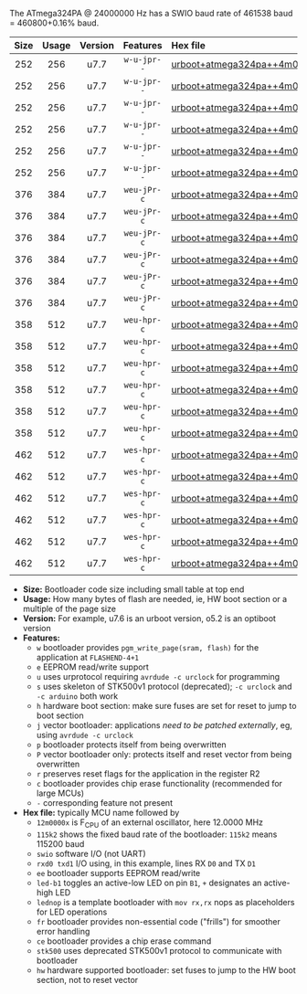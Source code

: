 The ATmega324PA @ 24000000 Hz has a SWIO baud rate of 461538 baud = 460800+0.16% baud.

|Size|Usage|Version|Features|Hex file|
|:-:|:-:|:-:|:-:|:--|
|252|256|u7.7|`w-u-jpr--`|[urboot+atmega324pa++4m0000x+++76k8_swio_rxd0_txd1_led+b0.hex](https://raw.githubusercontent.com/stefanrueger/urboot.hex/main/mcus/atmega324pa/external_oscillator/fcpu++4m0000_Hz/br+++76k8_bps/urboot+atmega324pa++4m0000x+++76k8_swio_rxd0_txd1_led+b0.hex)|
|252|256|u7.7|`w-u-jpr--`|[urboot+atmega324pa++4m0000x+++76k8_swio_rxd0_txd1_led+b7.hex](https://raw.githubusercontent.com/stefanrueger/urboot.hex/main/mcus/atmega324pa/external_oscillator/fcpu++4m0000_Hz/br+++76k8_bps/urboot+atmega324pa++4m0000x+++76k8_swio_rxd0_txd1_led+b7.hex)|
|252|256|u7.7|`w-u-jpr--`|[urboot+atmega324pa++4m0000x+++76k8_swio_rxd0_txd1_lednop.hex](https://raw.githubusercontent.com/stefanrueger/urboot.hex/main/mcus/atmega324pa/external_oscillator/fcpu++4m0000_Hz/br+++76k8_bps/urboot+atmega324pa++4m0000x+++76k8_swio_rxd0_txd1_lednop.hex)|
|252|256|u7.7|`w-u-jpr--`|[urboot+atmega324pa++4m0000x+++76k8_swio_rxd2_txd3_led+b0.hex](https://raw.githubusercontent.com/stefanrueger/urboot.hex/main/mcus/atmega324pa/external_oscillator/fcpu++4m0000_Hz/br+++76k8_bps/urboot+atmega324pa++4m0000x+++76k8_swio_rxd2_txd3_led+b0.hex)|
|252|256|u7.7|`w-u-jpr--`|[urboot+atmega324pa++4m0000x+++76k8_swio_rxd2_txd3_led+b7.hex](https://raw.githubusercontent.com/stefanrueger/urboot.hex/main/mcus/atmega324pa/external_oscillator/fcpu++4m0000_Hz/br+++76k8_bps/urboot+atmega324pa++4m0000x+++76k8_swio_rxd2_txd3_led+b7.hex)|
|252|256|u7.7|`w-u-jpr--`|[urboot+atmega324pa++4m0000x+++76k8_swio_rxd2_txd3_lednop.hex](https://raw.githubusercontent.com/stefanrueger/urboot.hex/main/mcus/atmega324pa/external_oscillator/fcpu++4m0000_Hz/br+++76k8_bps/urboot+atmega324pa++4m0000x+++76k8_swio_rxd2_txd3_lednop.hex)|
|376|384|u7.7|`weu-jPr-c`|[urboot+atmega324pa++4m0000x+++76k8_swio_rxd0_txd1_ee_led+b0_fr_ce.hex](https://raw.githubusercontent.com/stefanrueger/urboot.hex/main/mcus/atmega324pa/external_oscillator/fcpu++4m0000_Hz/br+++76k8_bps/urboot+atmega324pa++4m0000x+++76k8_swio_rxd0_txd1_ee_led+b0_fr_ce.hex)|
|376|384|u7.7|`weu-jPr-c`|[urboot+atmega324pa++4m0000x+++76k8_swio_rxd0_txd1_ee_led+b7_fr_ce.hex](https://raw.githubusercontent.com/stefanrueger/urboot.hex/main/mcus/atmega324pa/external_oscillator/fcpu++4m0000_Hz/br+++76k8_bps/urboot+atmega324pa++4m0000x+++76k8_swio_rxd0_txd1_ee_led+b7_fr_ce.hex)|
|376|384|u7.7|`weu-jPr-c`|[urboot+atmega324pa++4m0000x+++76k8_swio_rxd0_txd1_ee_lednop_fr_ce.hex](https://raw.githubusercontent.com/stefanrueger/urboot.hex/main/mcus/atmega324pa/external_oscillator/fcpu++4m0000_Hz/br+++76k8_bps/urboot+atmega324pa++4m0000x+++76k8_swio_rxd0_txd1_ee_lednop_fr_ce.hex)|
|376|384|u7.7|`weu-jPr-c`|[urboot+atmega324pa++4m0000x+++76k8_swio_rxd2_txd3_ee_led+b0_fr_ce.hex](https://raw.githubusercontent.com/stefanrueger/urboot.hex/main/mcus/atmega324pa/external_oscillator/fcpu++4m0000_Hz/br+++76k8_bps/urboot+atmega324pa++4m0000x+++76k8_swio_rxd2_txd3_ee_led+b0_fr_ce.hex)|
|376|384|u7.7|`weu-jPr-c`|[urboot+atmega324pa++4m0000x+++76k8_swio_rxd2_txd3_ee_led+b7_fr_ce.hex](https://raw.githubusercontent.com/stefanrueger/urboot.hex/main/mcus/atmega324pa/external_oscillator/fcpu++4m0000_Hz/br+++76k8_bps/urboot+atmega324pa++4m0000x+++76k8_swio_rxd2_txd3_ee_led+b7_fr_ce.hex)|
|376|384|u7.7|`weu-jPr-c`|[urboot+atmega324pa++4m0000x+++76k8_swio_rxd2_txd3_ee_lednop_fr_ce.hex](https://raw.githubusercontent.com/stefanrueger/urboot.hex/main/mcus/atmega324pa/external_oscillator/fcpu++4m0000_Hz/br+++76k8_bps/urboot+atmega324pa++4m0000x+++76k8_swio_rxd2_txd3_ee_lednop_fr_ce.hex)|
|358|512|u7.7|`weu-hpr-c`|[urboot+atmega324pa++4m0000x+++76k8_swio_rxd0_txd1_ee_led+b0_fr_ce_hw.hex](https://raw.githubusercontent.com/stefanrueger/urboot.hex/main/mcus/atmega324pa/external_oscillator/fcpu++4m0000_Hz/br+++76k8_bps/urboot+atmega324pa++4m0000x+++76k8_swio_rxd0_txd1_ee_led+b0_fr_ce_hw.hex)|
|358|512|u7.7|`weu-hpr-c`|[urboot+atmega324pa++4m0000x+++76k8_swio_rxd0_txd1_ee_led+b7_fr_ce_hw.hex](https://raw.githubusercontent.com/stefanrueger/urboot.hex/main/mcus/atmega324pa/external_oscillator/fcpu++4m0000_Hz/br+++76k8_bps/urboot+atmega324pa++4m0000x+++76k8_swio_rxd0_txd1_ee_led+b7_fr_ce_hw.hex)|
|358|512|u7.7|`weu-hpr-c`|[urboot+atmega324pa++4m0000x+++76k8_swio_rxd0_txd1_ee_lednop_fr_ce_hw.hex](https://raw.githubusercontent.com/stefanrueger/urboot.hex/main/mcus/atmega324pa/external_oscillator/fcpu++4m0000_Hz/br+++76k8_bps/urboot+atmega324pa++4m0000x+++76k8_swio_rxd0_txd1_ee_lednop_fr_ce_hw.hex)|
|358|512|u7.7|`weu-hpr-c`|[urboot+atmega324pa++4m0000x+++76k8_swio_rxd2_txd3_ee_led+b0_fr_ce_hw.hex](https://raw.githubusercontent.com/stefanrueger/urboot.hex/main/mcus/atmega324pa/external_oscillator/fcpu++4m0000_Hz/br+++76k8_bps/urboot+atmega324pa++4m0000x+++76k8_swio_rxd2_txd3_ee_led+b0_fr_ce_hw.hex)|
|358|512|u7.7|`weu-hpr-c`|[urboot+atmega324pa++4m0000x+++76k8_swio_rxd2_txd3_ee_led+b7_fr_ce_hw.hex](https://raw.githubusercontent.com/stefanrueger/urboot.hex/main/mcus/atmega324pa/external_oscillator/fcpu++4m0000_Hz/br+++76k8_bps/urboot+atmega324pa++4m0000x+++76k8_swio_rxd2_txd3_ee_led+b7_fr_ce_hw.hex)|
|358|512|u7.7|`weu-hpr-c`|[urboot+atmega324pa++4m0000x+++76k8_swio_rxd2_txd3_ee_lednop_fr_ce_hw.hex](https://raw.githubusercontent.com/stefanrueger/urboot.hex/main/mcus/atmega324pa/external_oscillator/fcpu++4m0000_Hz/br+++76k8_bps/urboot+atmega324pa++4m0000x+++76k8_swio_rxd2_txd3_ee_lednop_fr_ce_hw.hex)|
|462|512|u7.7|`wes-hpr-c`|[urboot+atmega324pa++4m0000x+++76k8_swio_rxd0_txd1_ee_led+b0_fr_ce_stk500_hw.hex](https://raw.githubusercontent.com/stefanrueger/urboot.hex/main/mcus/atmega324pa/external_oscillator/fcpu++4m0000_Hz/br+++76k8_bps/urboot+atmega324pa++4m0000x+++76k8_swio_rxd0_txd1_ee_led+b0_fr_ce_stk500_hw.hex)|
|462|512|u7.7|`wes-hpr-c`|[urboot+atmega324pa++4m0000x+++76k8_swio_rxd0_txd1_ee_led+b7_fr_ce_stk500_hw.hex](https://raw.githubusercontent.com/stefanrueger/urboot.hex/main/mcus/atmega324pa/external_oscillator/fcpu++4m0000_Hz/br+++76k8_bps/urboot+atmega324pa++4m0000x+++76k8_swio_rxd0_txd1_ee_led+b7_fr_ce_stk500_hw.hex)|
|462|512|u7.7|`wes-hpr-c`|[urboot+atmega324pa++4m0000x+++76k8_swio_rxd0_txd1_ee_lednop_fr_ce_stk500_hw.hex](https://raw.githubusercontent.com/stefanrueger/urboot.hex/main/mcus/atmega324pa/external_oscillator/fcpu++4m0000_Hz/br+++76k8_bps/urboot+atmega324pa++4m0000x+++76k8_swio_rxd0_txd1_ee_lednop_fr_ce_stk500_hw.hex)|
|462|512|u7.7|`wes-hpr-c`|[urboot+atmega324pa++4m0000x+++76k8_swio_rxd2_txd3_ee_led+b0_fr_ce_stk500_hw.hex](https://raw.githubusercontent.com/stefanrueger/urboot.hex/main/mcus/atmega324pa/external_oscillator/fcpu++4m0000_Hz/br+++76k8_bps/urboot+atmega324pa++4m0000x+++76k8_swio_rxd2_txd3_ee_led+b0_fr_ce_stk500_hw.hex)|
|462|512|u7.7|`wes-hpr-c`|[urboot+atmega324pa++4m0000x+++76k8_swio_rxd2_txd3_ee_led+b7_fr_ce_stk500_hw.hex](https://raw.githubusercontent.com/stefanrueger/urboot.hex/main/mcus/atmega324pa/external_oscillator/fcpu++4m0000_Hz/br+++76k8_bps/urboot+atmega324pa++4m0000x+++76k8_swio_rxd2_txd3_ee_led+b7_fr_ce_stk500_hw.hex)|
|462|512|u7.7|`wes-hpr-c`|[urboot+atmega324pa++4m0000x+++76k8_swio_rxd2_txd3_ee_lednop_fr_ce_stk500_hw.hex](https://raw.githubusercontent.com/stefanrueger/urboot.hex/main/mcus/atmega324pa/external_oscillator/fcpu++4m0000_Hz/br+++76k8_bps/urboot+atmega324pa++4m0000x+++76k8_swio_rxd2_txd3_ee_lednop_fr_ce_stk500_hw.hex)|

- **Size:** Bootloader code size including small table at top end
- **Usage:** How many bytes of flash are needed, ie, HW boot section or a multiple of the page size
- **Version:** For example, u7.6 is an urboot version, o5.2 is an optiboot version
- **Features:**
  + `w` bootloader provides `pgm_write_page(sram, flash)` for the application at `FLASHEND-4+1`
  + `e` EEPROM read/write support
  + `u` uses urprotocol requiring `avrdude -c urclock` for programming
  + `s` uses skeleton of STK500v1 protocol (deprecated); `-c urclock` and `-c arduino` both work
  + `h` hardware boot section: make sure fuses are set for reset to jump to boot section
  + `j` vector bootloader: applications *need to be patched externally*, eg, using `avrdude -c urclock`
  + `p` bootloader protects itself from being overwritten
  + `P` vector bootloader only: protects itself and reset vector from being overwritten
  + `r` preserves reset flags for the application in the register R2
  + `c` bootloader provides chip erase functionality (recommended for large MCUs)
  + `-` corresponding feature not present
- **Hex file:** typically MCU name followed by
  + `12m0000x` is F<sub>CPU</sub> of an external oscillator, here 12.0000 MHz
  + `115k2` shows the fixed baud rate of the bootloader: `115k2` means 115200 baud
  + `swio` software I/O (not UART)
  + `rxd0 txd1` I/O using, in this example, lines RX `D0` and TX `D1`
  + `ee` bootloader supports EEPROM read/write
  + `led-b1` toggles an active-low LED on pin `B1`, `+` designates an active-high LED
  + `lednop` is a template bootloader with `mov rx,rx` nops as placeholders for LED operations
  + `fr` bootloader provides non-essential code ("frills") for smoother error handling
  + `ce` bootloader provides a chip erase command
  + `stk500` uses deprecated STK500v1 protocol to communicate with bootloader
  + `hw` hardware supported bootloader: set fuses to jump to the HW boot section, not to reset vector
